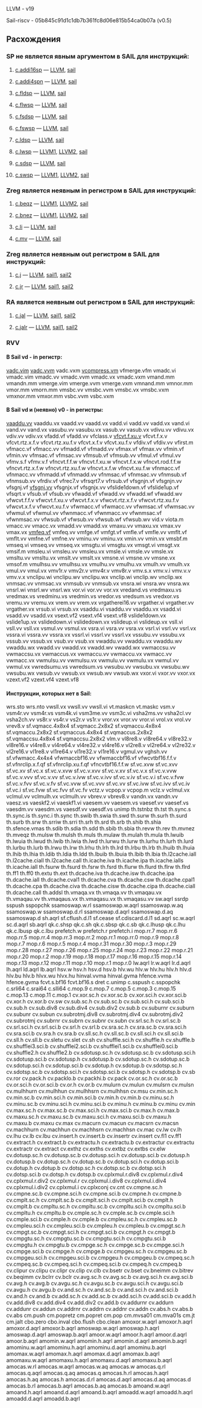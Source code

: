 LLVM - v19

Sail-riscv - 05b845c91d1c1db7b361fc8d06e815b54ca0b07a (v0.5)

## Расхождения

### SP не является явным аргументом в SAIL для инструкций:

1. [c.addi16sp](https://msyksphinz-self.github.io/riscv-isadoc/html/rvc.html#c-addi16sp) &mdash; [LLVM](https://github.com/llvm/llvm-project/blob/5ddf40fa78705384966c22da78e12134df7bd723/llvm/lib/Target/RISCV/RISCVInstrInfoC.td#L440), [sail](https://github.com/riscv/sail-riscv/blob/2dfc4ff9f2bed3dcd0a3e8748211c99099e70ab7/model/riscv_insts_zca.sail#L201)

2. [c.addi4spn](https://msyksphinz-self.github.io/riscv-isadoc/html/rvc.html#c-addi4spn) &mdash; [LLVM](https://github.com/llvm/llvm-project/blob/bc35510725e5d55f7798cc6eb3be7e5f19c38d59/llvm/lib/Target/RISCV/RISCVInstrInfoC.td#L303), [sail](https://github.com/riscv/sail-riscv/blob/2dfc4ff9f2bed3dcd0a3e8748211c99099e70ab7/model/riscv_insts_zca.sail#L43)

3. [c.fldsp](https://msyksphinz-self.github.io/riscv-isadoc/html/rvc.html#c-fldsp) &mdash; [LLVM](https://github.com/llvm/llvm-project/blob/bc35510725e5d55f7798cc6eb3be7e5f19c38d59/llvm/lib/Target/RISCV/RISCVInstrInfoC.td#L740), [sail](https://github.com/riscv/sail-riscv/blob/2dfc4ff9f2bed3dcd0a3e8748211c99099e70ab7/model/riscv_insts_zcd.sail#L23)

4. [c.flwsp](https://msyksphinz-self.github.io/riscv-isadoc/html/rvc.html#c-flwsp) &mdash; [LLVM](https://github.com/llvm/llvm-project/blob/bc35510725e5d55f7798cc6eb3be7e5f19c38d59/llvm/lib/Target/RISCV/RISCVInstrInfoC.td#L733), [sail](https://github.com/riscv/sail-riscv/blob/2dfc4ff9f2bed3dcd0a3e8748211c99099e70ab7/model/riscv_insts_zcf.sail#L32)

5. [c.fsdsp](https://msyksphinz-self.github.io/riscv-isadoc/html/rvc.html#c-fsdsp) &mdash; [LLVM](https://github.com/llvm/llvm-project/blob/bc35510725e5d55f7798cc6eb3be7e5f19c38d59/llvm/lib/Target/RISCV/RISCVInstrInfoC.td#L741), [sail](https://github.com/riscv/sail-riscv/blob/2dfc4ff9f2bed3dcd0a3e8748211c99099e70ab7/model/riscv_insts_zcd.sail#L39)

6. [c.fswsp](https://msyksphinz-self.github.io/riscv-isadoc/html/rvc.html#c-fswsp) &mdash; [LLVM](https://github.com/llvm/llvm-project/blob/bc35510725e5d55f7798cc6eb3be7e5f19c38d59/llvm/lib/Target/RISCV/RISCVInstrInfoC.td#L734), [sail](https://github.com/riscv/sail-riscv/blob/2dfc4ff9f2bed3dcd0a3e8748211c99099e70ab7/model/riscv_insts_zcf.sail#L48)

7. [c.ldsp](https://msyksphinz-self.github.io/riscv-isadoc/html/rvc.html#c-ldsp) &mdash; [LLVM](https://github.com/llvm/llvm-project/blob/bc35510725e5d55f7798cc6eb3be7e5f19c38d59/llvm/lib/Target/RISCV/RISCVInstrInfoC.td#L726), [sail](https://github.com/riscv/sail-riscv/blob/2dfc4ff9f2bed3dcd0a3e8748211c99099e70ab7/model/riscv_insts_zca.sail#L455)

8. [c.lwsp](https://msyksphinz-self.github.io/riscv-isadoc/html/rvc.html#c-lwsp) &mdash; [LLVM1](https://github.com/llvm/llvm-project/blob/b356a3085be43fda14a9f34f9e81bdf36b73e915/llvm/lib/Target/RISCV/RISCVInstrInfoC.td#L515), [LLVM2](https://github.com/llvm/llvm-project/blob/b356a3085be43fda14a9f34f9e81bdf36b73e915/llvm/lib/Target/RISCV/RISCVInstrInfoC.td#L241), [sail](https://github.com/riscv/sail-riscv/blob/2dfc4ff9f2bed3dcd0a3e8748211c99099e70ab7/model/riscv_insts_zca.sail#L437)

9. [c.sdsp](https://msyksphinz-self.github.io/riscv-isadoc/html/rvc.html#c-sdsp) &mdash; [LLVM](https://github.com/llvm/llvm-project/blob/b356a3085be43fda14a9f34f9e81bdf36b73e915/llvm/lib/Target/RISCV/RISCVInstrInfoC.td#L727), [sail](https://github.com/riscv/sail-riscv/blob/2dfc4ff9f2bed3dcd0a3e8748211c99099e70ab7/model/riscv_insts_zca.sail#L489)

10. [c.swsp](https://msyksphinz-self.github.io/riscv-isadoc/html/rvc.html#c-swsp) &mdash; [LLVM1](https://github.com/llvm/llvm-project/blob/b356a3085be43fda14a9f34f9e81bdf36b73e915/llvm/lib/Target/RISCV/RISCVInstrInfoC.td#L575), [LLVM2](https://github.com/llvm/llvm-project/blob/b65e0947cade9bd39036a7700b54c1df4ec00756/llvm/lib/Target/RISCV/RISCVInstrInfoC.td#L247), [sail](https://github.com/riscv/sail-riscv/blob/2dfc4ff9f2bed3dcd0a3e8748211c99099e70ab7/model/riscv_insts_zca.sail#L472)

### Zreg является неявным in регистром в SAIL для инструкций:

1. [c.beqz](https://msyksphinz-self.github.io/riscv-isadoc/html/rvc.html#c-beqz) &mdash; [LLVM1](https://github.com/llvm/llvm-project/blob/b65e0947cade9bd39036a7700b54c1df4ec00756/llvm/lib/Target/RISCV/RISCVInstrInfoC.td#L498), [LLVM2](https://github.com/llvm/llvm-project/blob/b65e0947cade9bd39036a7700b54c1df4ec00756/llvm/lib/Target/RISCV/RISCVInstrInfoC.td#L263), [sail](https://github.com/riscv/sail-riscv/blob/2dfc4ff9f2bed3dcd0a3e8748211c99099e70ab7/model/riscv_insts_zca.sail#L389)

2. [c.bnez](https://msyksphinz-self.github.io/riscv-isadoc/html/rvc.html#c-bnez) &mdash; [LLVM1](https://github.com/llvm/llvm-project/blob/b65e0947cade9bd39036a7700b54c1df4ec00756/llvm/lib/Target/RISCV/RISCVInstrInfoC.td#L499), [LLVM2](https://github.com/llvm/llvm-project/blob/b65e0947cade9bd39036a7700b54c1df4ec00756/llvm/lib/Target/RISCV/RISCVInstrInfoC.td#L263), [sail](https://github.com/riscv/sail-riscv/blob/2dfc4ff9f2bed3dcd0a3e8748211c99099e70ab7/model/riscv_insts_zca.sail#L401)

3. [c.li](https://msyksphinz-self.github.io/riscv-isadoc/html/rvc.html#c-li) &mdash; [LLVM](https://github.com/llvm/llvm-project/blob/b65e0947cade9bd39036a7700b54c1df4ec00756/llvm/lib/Target/RISCV/RISCVInstrInfoC.td#L435), [sail](https://github.com/riscv/sail-riscv/blob/2dfc4ff9f2bed3dcd0a3e8748211c99099e70ab7/model/riscv_insts_zca.sail#L178)

4. [c.mv](https://msyksphinz-self.github.io/riscv-isadoc/html/rvc.html#c-mv) &mdash; [LLVM](https://github.com/llvm/llvm-project/blob/b65e0947cade9bd39036a7700b54c1df4ec00756/llvm/lib/Target/RISCV/RISCVInstrInfoC.td#L549), [sail](https://github.com/riscv/sail-riscv/blob/2dfc4ff9f2bed3dcd0a3e8748211c99099e70ab7/model/riscv_insts_zca.sail#L533)

### Zreg является неявным out регистром в SAIL для инструкций:

1. [c.j](https://msyksphinz-self.github.io/riscv-isadoc/html/rvc.html#c-j) &mdash; [LLVM](https://github.com/llvm/llvm-project/blob/b65e0947cade9bd39036a7700b54c1df4ec00756/llvm/lib/Target/RISCV/RISCVInstrInfoC.td#L491), [sail1](https://github.com/riscv/sail-riscv/blob/2dfc4ff9f2bed3dcd0a3e8748211c99099e70ab7/model/riscv_insts_zca.sail#L377), [sail2](https://github.com/riscv/sail-riscv/blob/2dfc4ff9f2bed3dcd0a3e8748211c99099e70ab7/model/riscv_insts_base.sail#L61)

2. [c.jr](https://msyksphinz-self.github.io/riscv-isadoc/html/rvc.html#c-jr) &mdash; [LLVM](https://github.com/llvm/llvm-project/blob/b65e0947cade9bd39036a7700b54c1df4ec00756/llvm/lib/Target/RISCV/RISCVInstrInfoC.td#L540), [sail1](https://github.com/riscv/sail-riscv/blob/2dfc4ff9f2bed3dcd0a3e8748211c99099e70ab7/model/riscv_insts_zca.sail#L501), [sail2](https://github.com/riscv/sail-riscv/blob/2dfc4ff9f2bed3dcd0a3e8748211c99099e70ab7/model/riscv_jalr_rmem.sail#L11)

### RA является неявным out регистром в SAIL для инструкций:

1. [c.jal](https://msyksphinz-self.github.io/riscv-isadoc/html/rvc.html#c-jal) &mdash; [LLVM](https://github.com/llvm/llvm-project/blob/b65e0947cade9bd39036a7700b54c1df4ec00756/llvm/lib/Target/RISCV/RISCVInstrInfoC.td#L422), [sail1](https://github.com/riscv/sail-riscv/blob/2dfc4ff9f2bed3dcd0a3e8748211c99099e70ab7/model/riscv_insts_zca.sail#L145), [sail2](https://github.com/riscv/sail-riscv/blob/2dfc4ff9f2bed3dcd0a3e8748211c99099e70ab7/model/riscv_insts_base.sail#L61)

2. [c.jalr](https://msyksphinz-self.github.io/riscv-isadoc/html/rvc.html#c-jalr) &mdash; [LLVM](https://github.com/llvm/llvm-project/blob/b65e0947cade9bd39036a7700b54c1df4ec00756/llvm/lib/Target/RISCV/RISCVInstrInfoC.td#L558), [sail1](https://github.com/riscv/sail-riscv/blob/2dfc4ff9f2bed3dcd0a3e8748211c99099e70ab7/model/riscv_insts_zca.sail#L517), [sail2](https://github.com/riscv/sail-riscv/blob/2dfc4ff9f2bed3dcd0a3e8748211c99099e70ab7/model/riscv_jalr_rmem.sail#L11)

### RVV 

#### В Sail vd - in регистр:
[vadc.vim](https://github.com/riscv/sail-riscv/blob/ace45d506d8da6d72da77ab1dce1d7cf07fd1871/model/riscv_insts_vext_vm.sail#L598) [vadc.vvm](https://github.com/riscv/sail-riscv/blob/ace45d506d8da6d72da77ab1dce1d7cf07fd1871/model/riscv_insts_vext_vm.sail#L137) vadc.vxm [vcompress.vm](https://github.com/riscv/sail-riscv/blob/ace45d506d8da6d72da77ab1dce1d7cf07fd1871/model/riscv_insts_vext_arith.sail#L1798) vfmerge.vfm vmadc.vi vmadc.vim vmadc.vv vmadc.vvm vmadc.vx vmadc.vxm vmand.mm vmandn.mm vmerge.vim vmerge.vvm vmerge.vxm vmnand.mm vmnor.mm vmor.mm vmorn.mm vmsbc.vv vmsbc.vvm vmsbc.vx vmsbc.vxm vmxnor.mm vmxor.mm vsbc.vvm vsbc.vxm

#### В Sail vd и (неявно) v0 - in регистры:

[vaaddu.vv](https://github.com/riscv/sail-riscv/blob/ace45d506d8da6d72da77ab1dce1d7cf07fd1871/model/riscv_insts_vext_arith.sail#L1249) vaaddu.vx vaadd.vv vaadd.vx vadd.vi vadd.vv vadd.vx vand.vi vand.vv vand.vx vasubu.vv vasubu.vx vasub.vv vasub.vx vdivu.vv vdivu.vx vdiv.vv vdiv.vx vfadd.vf vfadd.vv vfclass.v [vfcvt.f.xu.v](https://github.com/riscv/sail-riscv/blob/ace45d506d8da6d72da77ab1dce1d7cf07fd1871/model/riscv_insts_vext_fp.sail#L362) vfcvt.f.x.v vfcvt.rtz.x.f.v vfcvt.rtz.xu.f.v vfcvt.x.f.v vfcvt.xu.f.v vfdiv.vf vfdiv.vv vfirst.m vfmacc.vf vfmacc.vv vfmadd.vf vfmadd.vv vfmax.vf vfmax.vv vfmin.vf vfmin.vv vfmsac.vf vfmsac.vv vfmsub.vf vfmsub.vv vfmul.vf vfmul.vv vfmv.s.f vfmv.v.f vfncvt.f.f.w vfncvt.f.xu.w vfncvt.f.x.w vfncvt.rod.f.f.w vfncvt.rtz.x.f.w vfncvt.rtz.xu.f.w vfncvt.x.f.w vfncvt.xu.f.w vfnmacc.vf vfnmacc.vv vfnmadd.vf vfnmadd.vv vfnmsac.vf vfnmsac.vv vfnmsub.vf vfnmsub.vv vfrdiv.vf vfrec7.v vfrsqrt7.v vfrsub.vf vfsgnjn.vf vfsgnjn.vv vfsgnj.vf [vfsgnj.vv](https://github.com/riscv/sail-riscv/blob/ace45d506d8da6d72da77ab1dce1d7cf07fd1871/model/riscv_insts_vext_fp.sail#L33) vfsgnjx.vf vfsgnjx.vv vfslide1down.vf vfslide1up.vf vfsqrt.v vfsub.vf vfsub.vv vfwadd.vf vfwadd.vv vfwadd.wf vfwadd.wv vfwcvt.f.f.v vfwcvt.f.xu.v vfwcvt.f.x.v vfwcvt.rtz.x.f.v vfwcvt.rtz.xu.f.v vfwcvt.x.f.v vfwcvt.xu.f.v vfwmacc.vf vfwmacc.vv vfwmsac.vf vfwmsac.vv vfwmul.vf vfwmul.vv vfwnmacc.vf vfwnmacc.vv vfwnmsac.vf vfwnmsac.vv vfwsub.vf vfwsub.vv vfwsub.wf vfwsub.wv vid.v viota.m vmacc.vv vmacc.vx vmadd.vv vmadd.vx vmaxu.vv vmaxu.vx vmax.vv vmax.vx [vmfeq.vf](https://github.com/riscv/sail-riscv/blob/ace45d506d8da6d72da77ab1dce1d7cf07fd1871/model/riscv_insts_vext_fp_vm.sail#L91) vmfeq.vv vmfge.vf vmfgt.vf vmfle.vf vmfle.vv vmflt.vf vmflt.vv vmfne.vf vmfne.vv vminu.vv vminu.vx vmin.vv vmin.vx vmsbf.m vmseq.vi vmseq.vv vmseq.vx vmsgtu.vi vmsgtu.vx vmsgt.vi vmsgt.vx vmsif.m vmsleu.vi vmsleu.vv vmsleu.vx vmsle.vi vmsle.vv vmsle.vx vmsltu.vv vmsltu.vx vmslt.vv vmslt.vx vmsne.vi vmsne.vv vmsne.vx vmsof.m vmulhsu.vv vmulhsu.vx vmulhu.vv vmulhu.vx vmulh.vv vmulh.vx vmul.vv vmul.vx vmv1r.v vmv2r.v vmv4r.v vmv8r.v vmv.s.x vmv.v.i vmv.v.v vmv.v.x vnclipu.wi vnclipu.wv vnclipu.wx vnclip.wi vnclip.wv vnclip.wx vnmsac.vv vnmsac.vx vnmsub.vv vnmsub.vx vnsra.wi vnsra.wv vnsra.wx vnsrl.wi vnsrl.wv vnsrl.wx vor.vi vor.vv vor.vx vredand.vs vredmaxu.vs vredmax.vs vredminu.vs vredmin.vs vredor.vs vredsum.vs vredxor.vs vremu.vv vremu.vx vrem.vv vrem.vx vrgatherei16.vv vrgather.vi vrgather.vv vrgather.vx vrsub.vi vrsub.vx vsaddu.vi vsaddu.vv vsaddu.vx vsadd.vi vsadd.vv vsadd.vx vsext.vf2 vsext.vf4 vsext.vf8 vslide1down.vx vslide1up.vx vslidedown.vi vslidedown.vx vslideup.vi vslideup.vx vsll.vi vsll.vv vsll.vx vsmul.vv vsmul.vx vsra.vi vsra.vv vsra.vx vsrl.vi vsrl.vv vsrl.vx vssra.vi vssra.vv vssra.vx vssrl.vi vssrl.vv vssrl.vx vssubu.vv vssubu.vx vssub.vv vssub.vx vsub.vv vsub.vx vwaddu.vv vwaddu.vx vwaddu.wv vwaddu.wx vwadd.vv vwadd.vx vwadd.wv vwadd.wx vwmaccsu.vv vwmaccsu.vx vwmaccus.vx vwmaccu.vv vwmaccu.vx vwmacc.vv vwmacc.vx vwmulsu.vv vwmulsu.vx vwmulu.vv vwmulu.vx vwmul.vv vwmul.vx vwredsumu.vs vwredsum.vs vwsubu.vv vwsubu.vx vwsubu.wv vwsubu.wx vwsub.vv vwsub.vx vwsub.wv vwsub.wx vxor.vi vxor.vv vxor.vx vzext.vf2 vzext.vf4 vzext.vf8


#### Инструкции, которых нет в Sail:

wrs.sto wrs.nto vwsll.vx vwsll.vv vwsll.vi vt.maskcn vt.maskc vsm.v vsm4r.vv vsm4r.vs vsm4k.vi vsm3me.vv vsm3c.vi vsha2ms.vv vsha2cl.vv vsha2ch.vv vs8r.v vs4r.v vs2r.v vs1r.v vror.vx vror.vv vror.vi vrol.vx vrol.vv vrev8.v sf.vqmacc.4x8x4 sf.vqmacc.2x8x2 sf.vqmaccu.4x8x4 sf.vqmaccu.2x8x2 sf.vqmaccus.4x8x4 sf.vqmaccus.2x8x2 sf.vqmaccsu.4x8x4 sf.vqmaccsu.2x8x2 vlm.v vl8re8.v vl8re64.v vl8re32.v vl8re16.v vl4re8.v vl4re64.v vl4re32.v vl4re16.v vl2re8.v vl2re64.v vl2re32.v vl2re16.v vl1re8.v vl1re64.v vl1re32.v vl1re16.v vgmul.vv vghsh.vv sf.vfwmacc.4x4x4 vfwmaccbf16.vv vfwmaccbf16.vf vfwcvtbf16.f.f.v sf.vfnrclip.x.f.qf sf.vfnrclip.xu.f.qf vfncvtbf16.f.f.w sf.vc.xvw sf.vc.xvv sf.vc.xv sf.vc.x sf.vc.v.xvw sf.vc.v.xvv sf.vc.v.xv sf.vc.v.x sf.vc.v.vvw sf.vc.v.vvv sf.vc.v.vv sf.vc.v.ivw sf.vc.v.ivv sf.vc.v.iv sf.vc.v.i sf.vc.v.fvw sf.vc.v.fvv sf.vc.v.fv sf.vc.vvw sf.vc.vvv sf.vc.vv sf.vc.ivw sf.vc.ivv sf.vc.iv sf.vc.i sf.vc.fvw sf.vc.fvv sf.vc.fv vctz.v vcpop.v vcpop.m vclz.v vclmul.vx vclmul.vv vclmulh.vx vclmulh.vv vbrev.v vbrev8.v vandn.vx vandn.vv vaesz.vs vaeskf2.vi vaeskf1.vi vaesem.vv vaesem.vs vaesef.vv vaesef.vs vaesdm.vv vaesdm.vs vaesdf.vv vaesdf.vs unimp th.tstnbz th.tst th.sync.s th.sync.is th.sync.i th.sync th.swib th.swia th.swd th.surw th.surh th.surd th.surb th.srw th.srriw th.srri th.srh th.srd th.srb th.shib th.shia th.sfence.vmas th.sdib th.sdia th.sdd th.sbib th.sbia th.revw th.rev th.mvnez th.mveqz th.mulsw th.mulsh th.muls th.mulaw th.mulah th.mula th.lwuib th.lwuia th.lwud th.lwib th.lwia th.lwd th.lurwu th.lurw th.lurhu th.lurh th.lurd th.lurbu th.lurb th.lrwu th.lrw th.lrhu th.lrh th.lrd th.lrbu th.lrb th.lhuib th.lhuia th.lhib th.lhia th.ldib th.ldia th.ldd th.lbuib th.lbuia th.lbib th.lbia th.l2cache.iall th.l2cache.ciall th.l2cache.call th.icache.iva th.icache.ipa th.icache.ialls th.icache.iall th.fsurw th.fsurd th.fsrw th.fsrd th.flurw th.flurd th.flrw th.flrd th.ff1 th.ff0 th.extu th.ext th.dcache.iva th.dcache.isw th.dcache.ipa th.dcache.iall th.dcache.cval1 th.dcache.cva th.dcache.csw th.dcache.cpal1 th.dcache.cpa th.dcache.civa th.dcache.cisw th.dcache.cipa th.dcache.ciall th.dcache.call th.addsl th.vmaqa.vx th.vmaqa.vv th.vmaqau.vx th.vmaqau.vv th.vmaqaus.vx th.vmaqasu.vx th.vmaqasu.vv sw.aqrl ssrdp sspush sspopchk ssamoswap.w.rl ssamoswap.w.aqrl ssamoswap.w.aq ssamoswap.w ssamoswap.d.rl ssamoswap.d.aqrl ssamoswap.d.aq ssamoswap.d sh.aqrl sf.cflush.d.l1 sf.cease sf.cdiscard.d.l1 sd.aqrl sc.w.aqrl sc.d.aqrl sb.aqrl qk.c.shsp qk.c.sh qk.c.sbsp qk.c.sb qk.c.lhusp qk.c.lhu qk.c.lbusp qk.c.lbu prefetch.w prefetch.r prefetch.i mop.rr.7 mop.rr.6 mop.rr.5 mop.rr.4 mop.rr.3 mop.rr.2 mop.rr.1 mop.rr.0 mop.r.9 mop.r.8 mop.r.7 mop.r.6 mop.r.5 mop.r.4 mop.r.31 mop.r.30 mop.r.3 mop.r.29 mop.r.28 mop.r.27 mop.r.26 mop.r.25 mop.r.24 mop.r.23 mop.r.22 mop.r.21 mop.r.20 mop.r.2 mop.r.19 mop.r.18 mop.r.17 mop.r.16 mop.r.15 mop.r.14 mop.r.13 mop.r.12 mop.r.11 mop.r.10 mop.r.1 mop.r.0 lw.aqrl lr.w.aqrl lr.d.aqrl lh.aqrl ld.aqrl lb.aqrl hsv.w hsv.h hsv.d hsv.b hlv.wu hlv.w hlv.hu hlv.h hlv.d hlv.bu hlv.b hlvx.wu hlvx.hu hinval.vvma hinval.gvma hfence.vvma hfence.gvma fcvt.s.bf16 fcvt.bf16.s dret c.unimp c.sspush c.sspopchk c.srli64 c.srai64 c.slli64 c.mop.9 c.mop.7 c.mop.5 c.mop.3 c.mop.15 c.mop.13 c.mop.11 c.mop.1 cv.xor.sc.h cv.xor.sc.b cv.xor.sci.h cv.xor.sci.b cv.xor.h cv.xor.b cv.sw cv.sub.sc.h cv.sub.sc.b cv.sub.sci.h cv.sub.sci.b cv.sub.h cv.sub.div8 cv.sub.div4 cv.sub.div2 cv.sub.b cv.suburnr cv.suburn cv.subunr cv.subun cv.subrotmj.div8 cv.subrotmj.div4 cv.subrotmj.div2 cv.subrotmj cv.subrnr cv.subrn cv.subnr cv.subn cv.srl.sc.h cv.srl.sc.b cv.srl.sci.h cv.srl.sci.b cv.srl.h cv.srl.b cv.sra.sc.h cv.sra.sc.b cv.sra.sci.h cv.sra.sci.b cv.sra.h cv.sra.b cv.sll.sc.h cv.sll.sc.b cv.sll.sci.h cv.sll.sci.b cv.sll.h cv.sll.b cv.sletu cv.slet cv.sh cv.shuffle.sci.h cv.shuffle.h cv.shuffle.b cv.shufflei3.sci.b cv.shufflei2.sci.b cv.shufflei1.sci.b cv.shufflei0.sci.b cv.shuffle2.h cv.shuffle2.b cv.sdotusp.sc.h cv.sdotusp.sc.b cv.sdotusp.sci.h cv.sdotusp.sci.b cv.sdotusp.h cv.sdotusp.b cv.sdotup.sc.h cv.sdotup.sc.b cv.sdotup.sci.h cv.sdotup.sci.b cv.sdotup.h cv.sdotup.b cv.sdotsp.sc.h cv.sdotsp.sc.b cv.sdotsp.sci.h cv.sdotsp.sci.b cv.sdotsp.h cv.sdotsp.b cv.sb cv.ror cv.pack.h cv.packlo.b cv.packhi.b cv.pack cv.or.sc.h cv.or.sc.b cv.or.sci.h cv.or.sci.b cv.or.h cv.or.b cv.mulurn cv.mulun cv.mulsrn cv.mulsn cv.mulhhurn cv.mulhhun cv.mulhhsrn cv.mulhhsn cv.msu cv.min.sc.h cv.min.sc.b cv.min.sci.h cv.min.sci.b cv.min.h cv.min.b cv.minu.sc.h cv.minu.sc.b cv.minu.sci.h cv.minu.sci.b cv.minu.h cv.minu.b cv.minu cv.min cv.max.sc.h cv.max.sc.b cv.max.sci.h cv.max.sci.b cv.max.h cv.max.b cv.maxu.sc.h cv.maxu.sc.b cv.maxu.sci.h cv.maxu.sci.b cv.maxu.h cv.maxu.b cv.maxu cv.max cv.macurn cv.macun cv.macsrn cv.macsn cv.machhurn cv.machhun cv.machhsrn cv.machhsn cv.mac cv.lw cv.lh cv.lhu cv.lb cv.lbu cv.insert.h cv.insert.b cv.insertr cv.insert cv.fl1 cv.ff1 cv.extract.h cv.extract.b cv.extractu.h cv.extractu.b cv.extractur cv.extractu cv.extractr cv.extract cv.exthz cv.exths cv.extbz cv.extbs cv.elw cv.dotusp.sc.h cv.dotusp.sc.b cv.dotusp.sci.h cv.dotusp.sci.b cv.dotusp.h cv.dotusp.b cv.dotup.sc.h cv.dotup.sc.b cv.dotup.sci.h cv.dotup.sci.b cv.dotup.h cv.dotup.b cv.dotsp.sc.h cv.dotsp.sc.b cv.dotsp.sci.h cv.dotsp.sci.b cv.dotsp.h cv.dotsp.b cv.cplxmul.r.div8 cv.cplxmul.r.div4 cv.cplxmul.r.div2 cv.cplxmul.r cv.cplxmul.i.div8 cv.cplxmul.i.div4 cv.cplxmul.i.div2 cv.cplxmul.i cv.cplxconj cv.cnt cv.cmpne.sc.h cv.cmpne.sc.b cv.cmpne.sci.h cv.cmpne.sci.b cv.cmpne.h cv.cmpne.b cv.cmplt.sc.h cv.cmplt.sc.b cv.cmplt.sci.h cv.cmplt.sci.b cv.cmplt.h cv.cmplt.b cv.cmpltu.sc.h cv.cmpltu.sc.b cv.cmpltu.sci.h cv.cmpltu.sci.b cv.cmpltu.h cv.cmpltu.b cv.cmple.sc.h cv.cmple.sc.b cv.cmple.sci.h cv.cmple.sci.b cv.cmple.h cv.cmple.b cv.cmpleu.sc.h cv.cmpleu.sc.b cv.cmpleu.sci.h cv.cmpleu.sci.b cv.cmpleu.h cv.cmpleu.b cv.cmpgt.sc.h cv.cmpgt.sc.b cv.cmpgt.sci.h cv.cmpgt.sci.b cv.cmpgt.h cv.cmpgt.b cv.cmpgtu.sc.h cv.cmpgtu.sc.b cv.cmpgtu.sci.h cv.cmpgtu.sci.b cv.cmpgtu.h cv.cmpgtu.b cv.cmpge.sc.h cv.cmpge.sc.b cv.cmpge.sci.h cv.cmpge.sci.b cv.cmpge.h cv.cmpge.b cv.cmpgeu.sc.h cv.cmpgeu.sc.b cv.cmpgeu.sci.h cv.cmpgeu.sci.b cv.cmpgeu.h cv.cmpgeu.b cv.cmpeq.sc.h cv.cmpeq.sc.b cv.cmpeq.sci.h cv.cmpeq.sci.b cv.cmpeq.h cv.cmpeq.b cv.clipur cv.clipu cv.clipr cv.clip cv.clb cv.bsetr cv.bset cv.bneimm cv.bitrev cv.beqimm cv.bclrr cv.bclr cv.avg.sc.h cv.avg.sc.b cv.avg.sci.h cv.avg.sci.b cv.avg.h cv.avg.b cv.avgu.sc.h cv.avgu.sc.b cv.avgu.sci.h cv.avgu.sci.b cv.avgu.h cv.avgu.b cv.and.sc.h cv.and.sc.b cv.and.sci.h cv.and.sci.b cv.and.h cv.and.b cv.add.sc.h cv.add.sc.b cv.add.sci.h cv.add.sci.b cv.add.h cv.add.div8 cv.add.div4 cv.add.div2 cv.add.b cv.addurnr cv.addurn cv.addunr cv.addun cv.addrnr cv.addrn cv.addnr cv.addn cv.abs.h cv.abs.b cv.abs cm.push cm.popretz cm.popret cm.pop cm.mvsa01 cm.mva01s cm.jt cm.jalt cbo.zero cbo.inval cbo.flush cbo.clean amoxor.w.aqrl amoxor.h.aqrl amoxor.d.aqrl amoxor.b.aqrl amoswap.w.aqrl amoswap.h.aqrl amoswap.d.aqrl amoswap.b.aqrl amoor.w.aqrl amoor.h.aqrl amoor.d.aqrl amoor.b.aqrl amomin.w.aqrl amomin.h.aqrl amomin.d.aqrl amomin.b.aqrl amominu.w.aqrl amominu.h.aqrl amominu.d.aqrl amominu.b.aqrl amomax.w.aqrl amomax.h.aqrl amomax.d.aqrl amomax.b.aqrl amomaxu.w.aqrl amomaxu.h.aqrl amomaxu.d.aqrl amomaxu.b.aqrl amocas.w.rl amocas.w.aqrl amocas.w.aq amocas.w amocas.q.rl amocas.q.aqrl amocas.q.aq amocas.q amocas.h.rl amocas.h.aqrl amocas.h.aq amocas.h amocas.d.rl amocas.d.aqrl amocas.d.aq amocas.d amocas.b.rl amocas.b.aqrl amocas.b.aq amocas.b amoand.w.aqrl amoand.h.aqrl amoand.d.aqrl amoand.b.aqrl amoadd.w.aqrl amoadd.h.aqrl amoadd.d.aqrl amoadd.b.aqrl
